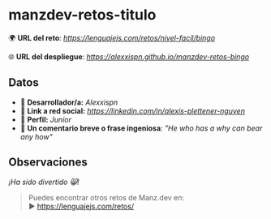 # manzdev-retos-titulo

🌍 **URL del reto**: *https://lenguajejs.com/retos/nivel-facil/bingo*

🌐 **URL del despliegue**: *https://alexxispn.github.io/manzdev-retos-bingo*

## Datos

- 🦄 **Desarrollador/a:** *Alexxispn*
- 🐇 **Link a red social:** *https://linkedin.com/in/alexis-plettener-nguyen*
- 🦾 **Perfil:** *Junior*
- 💬 **Un comentario breve o frase ingeniosa**: *"He who has a why can bear any how"*

## Observaciones

*¡Ha sido divertido 😸!*

> Puedes encontrar otros retos de Manz.dev en: <br>▶ https://lenguajejs.com/retos/


